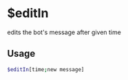 # $editIn

edits the bot's message after given time

## Usage

```bash
$editIn[time;new message]
```

